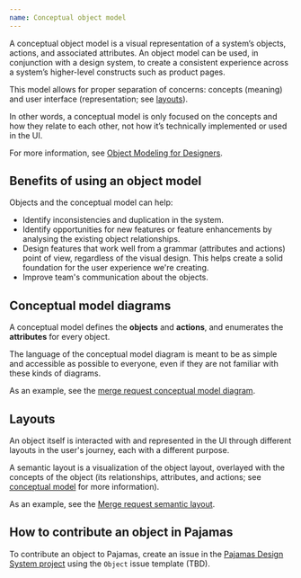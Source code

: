 ```yaml
---
name: Conceptual object model
---
```


A conceptual object model is a visual representation of a system’s objects, actions, and associated attributes. An object model can be used, in conjunction with a design system, to create a consistent experience across a system’s higher-level constructs such as product pages.

This model allows for proper separation of concerns: concepts (meaning) and user interface (representation; see [layouts](#layouts)).

In other words, a conceptual model is only focused on the concepts and how they relate to each other, not how it’s technically implemented or used in the UI.

For more information, see [Object Modeling for Designers](https://medium.com/@hpadkisson/object-modeling-for-designers-an-introduction-7871bdcf8baf).

## Benefits of using an object model

Objects and the conceptual model can help:

* Identify inconsistencies and duplication in the system.
* Identify opportunities for new features or feature enhancements by analysing the existing object relationships.
* Design features that work well from a grammar (attributes and actions) point of view, regardless of the visual design. This helps create a solid foundation for the user experience we're creating.
* Improve team's communication about the objects.

## Conceptual model diagrams

A conceptual model defines the **objects** and **actions**, and enumerates the **attributes** for every object.

The language of the conceptual model diagram is meant to be as simple and accessible as possible to everyone, even if they are not familiar with these kinds of diagrams. 

As an example, see the [merge request conceptual model diagram](/objects/merge-request#conceptual-model).

## Layouts

An object itself is interacted with and represented in the UI through different layouts in the user's journey, each with a different purpose. 

A semantic layout is a visualization of the object layout, overlayed with the concepts of the object (its relationships, attributes, and actions; see [conceptual model](#conceptual-model-diagrams) for more information).

As an example, see the [Merge request semantic layout](/objects/merge-request#layouts).

## How to contribute an object in Pajamas

To contribute an object to Pajamas, create an issue in the [Pajamas Design System project](https://gitlab.com/gitlab-org/gitlab-services/design.gitlab.com) using the `Object` issue template (TBD).
